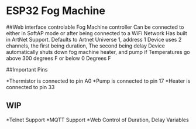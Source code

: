 # ESP32 Fog Machine

##Web interface controlable Fog Machine controller
Can be connected to either in SoftAP mode or after being connected to a WiFi Network
Has built in ArtNet Support. Defaults to Artnet Universe 1, address 1
Device uses 2 channels, the first being duration, The second being delay
Device automatically shuts down fog machine heater, and pump if Temperatures go above 300 degrees F or below 0 Degrees F

##Important Pins

*Thermistor is connected to pin A0
*Pump is connected to pin 17
*Heater is connected to pin 33


## WIP

*Telnet Support
*MQTT Support
*Web Control of Duration, Delay Variables 
